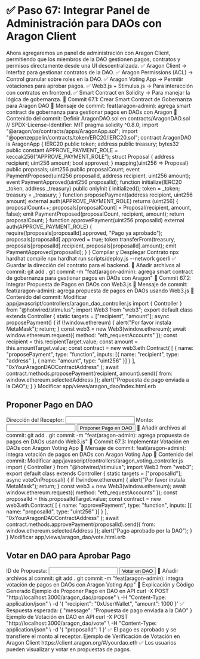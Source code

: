 # ✅ Paso 67: Integrar Panel de Administración para DAOs con Aragon Client

Ahora agregaremos un panel de administración con Aragon Client, permitiendo que los miembros de la DAO gestionen pagos, contratos y permisos directamente desde una UI descentralizada.
✅ Aragon Client → Interfaz para gestionar contratos de la DAO.
✅ Aragon Permissions (ACL) → Control granular sobre roles en la DAO.
✅ Aragon Voting App → Permitir votaciones para aprobar pagos.
✅ Web3.js + Stimulus.js → Para interacción con contratos en frontend.
✅ Smart Contract en Solidity → Para manejar la lógica de gobernanza.
📌 Commit 67.1: Crear Smart Contract de Gobernanza para Aragon DAO
🔹 Mensaje de commit:
feat(aragon-admin): agrega smart contract de gobernanza para gestionar pagos en DAOs con Aragon
🔹 Contenido del commit:
Definir AragonDAO.sol en contracts/AragonDAO.sol
// SPDX-License-Identifier: MIT
pragma solidity ^0.8.0;
import "@aragon/os/contracts/apps/AragonApp.sol";
import "@openzeppelin/contracts/token/ERC20/IERC20.sol";
contract AragonDAO is AragonApp {
    IERC20 public token;
    address public treasury;
    bytes32 public constant APPROVE_PAYMENT_ROLE = keccak256("APPROVE_PAYMENT_ROLE");
    struct Proposal {
        address recipient;
        uint256 amount;
        bool approved;
    }
    mapping(uint256 => Proposal) public proposals;
    uint256 public proposalCount;
    event PaymentProposed(uint256 proposalId, address recipient, uint256 amount);
    event PaymentApproved(uint256 proposalId);
    function initialize(IERC20 _token, address _treasury) public onlyInit {
        initialized();
        token = _token;
        treasury = _treasury;
    }
    function proposePayment(address recipient, uint256 amount) external auth(APPROVE_PAYMENT_ROLE) returns (uint256) {
        proposalCount++;
        proposals[proposalCount] = Proposal(recipient, amount, false);
        emit PaymentProposed(proposalCount, recipient, amount);
        return proposalCount;
    }
    function approvePayment(uint256 proposalId) external auth(APPROVE_PAYMENT_ROLE) {
        require(!proposals[proposalId].approved, "Pago ya aprobado");
        proposals[proposalId].approved = true;
        token.transferFrom(treasury, proposals[proposalId].recipient, proposals[proposalId].amount);
        emit PaymentApproved(proposalId);
    }
}
Compilar y Desplegar Contrato
npx hardhat compile
npx hardhat run scripts/deploy.js --network goerli
✅ Guardar la dirección del contrato para el backend.
🔹 Añadir archivos al commit:
git add .
git commit -m "feat(aragon-admin): agrega smart contract de gobernanza para gestionar pagos en DAOs con Aragon"
📌 Commit 67.2: Integrar Propuesta de Pagos en DAOs con Web3.js
🔹 Mensaje de commit:
feat(aragon-admin): agrega propuesta de pagos en DAOs usando Web3.js
🔹 Contenido del commit:
Modificar app/javascript/controllers/aragon_dao_controller.js
import { Controller } from "@hotwired/stimulus";
import Web3 from "web3";
export default class extends Controller {
  static targets = ["recipient", "amount"];
  async proposePayment() {
    if (!window.ethereum) {
      alert("Por favor instala MetaMask");
      return;
    }
    const web3 = new Web3(window.ethereum);
    await window.ethereum.request({ method: "eth_requestAccounts" });
    const recipient = this.recipientTarget.value;
    const amount = this.amountTarget.value;
    const contract = new web3.eth.Contract(
      [
        { name: "proposePayment", type: "function", inputs: [{ name: "recipient", type: "address" }, { name: "amount", type: "uint256" }] }
      ],
      "0xYourAragonDAOContractAddress"
    );
    await contract.methods.proposePayment(recipient, amount).send({ from: window.ethereum.selectedAddress });
    alert("Propuesta de pago enviada a la DAO");
  }
}
Modificar app/views/aragon_dao/index.html.erb
<h2>Proponer Pago en DAO</h2>
<label>Dirección del Receptor:</label>
<input type="text" data-aragon-dao-target="recipient">
<label>Monto:</label>
<input type="text" data-aragon-dao-target="amount">
<button data-controller="aragon-dao" data-action="click->aragon-dao#proposePayment">
  Proponer Pago en DAO
</button>
🔹 Añadir archivos al commit:
git add .
git commit -m "feat(aragon-admin): agrega propuesta de pagos en DAOs usando Web3.js"
📌 Commit 67.3: Implementar Votación en DAOs con Aragon Voting App
🔹 Mensaje de commit:
feat(aragon-admin): integra votación de pagos en DAOs con Aragon Voting App
🔹 Contenido del commit:
Modificar app/javascript/controllers/aragon_voting_controller.js
import { Controller } from "@hotwired/stimulus";
import Web3 from "web3";
export default class extends Controller {
  static targets = ["proposalId"];
  async voteOnProposal() {
    if (!window.ethereum) {
      alert("Por favor instala MetaMask");
      return;
    }
    const web3 = new Web3(window.ethereum);
    await window.ethereum.request({ method: "eth_requestAccounts" });
    const proposalId = this.proposalIdTarget.value;
    const contract = new web3.eth.Contract(
      [
        { name: "approvePayment", type: "function", inputs: [{ name: "proposalId", type: "uint256" }] }
      ],
      "0xYourAragonDAOContractAddress"
    );
    await contract.methods.approvePayment(proposalId).send({ from: window.ethereum.selectedAddress });
    alert("Pago aprobado por la DAO");
  }
}
Modificar app/views/aragon_dao/vote.html.erb
<h2>Votar en DAO para Aprobar Pago</h2>
<label>ID de Propuesta:</label>
<input type="text" data-aragon-voting-target="proposalId">
<button data-controller="aragon-voting" data-action="click->aragon-voting#voteOnProposal">
  Votar en DAO
</button>
🔹 Añadir archivos al commit:
git add .
git commit -m "feat(aragon-admin): integra votación de pagos en DAOs con Aragon Voting App"
📝 Explicación y Código Generado
Ejemplo de Proponer Pago en DAO en API
curl -X POST "http://localhost:3000/aragon_dao/propose" \
  -H "Content-Type: application/json" \
  -d '{ "recipient": "0xUserWallet", "amount": 1000 }'
✅ Respuesta esperada:
{ "message": "Propuesta de pago enviada a la DAO" }
Ejemplo de Votación en DAO en API
curl -X POST "http://localhost:3000/aragon_dao/vote" \
  -H "Content-Type: application/json" \
  -d '{ "proposalId": 1 }'
✅ El pago es aprobado y se transfiere el monto al receptor.
Ejemplo de Verificación de Votación en Aragon Client
https://client.aragon.org/#/yourdao.eth
✅ Los usuarios pueden visualizar y votar en propuestas de pagos.
